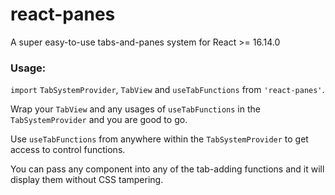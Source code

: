 # react-panes
A super easy-to-use tabs-and-panes system for React >= 16.14.0 
### Usage:

`import` `TabSystemProvider`, `TabView` and `useTabFunctions` from `'react-panes'`.

Wrap your `TabView` and any usages of `useTabFunctions` in the `TabSystemProvider` and you are good to go.

Use `useTabFunctions` from anywhere within the `TabSystemProvider` to get access to control functions.

You can pass any component into any of the tab-adding functions and it will display them without CSS tampering.
